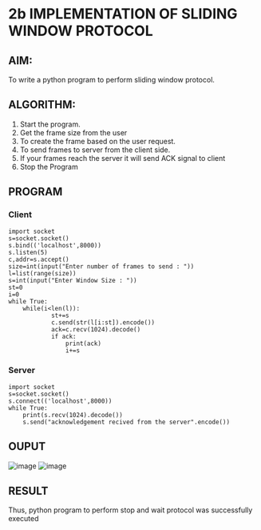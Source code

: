 # 2b IMPLEMENTATION OF SLIDING WINDOW PROTOCOL
## AIM:
To write a python program to perform sliding window protocol.
## ALGORITHM:
1. Start the program.
2. Get the frame size from the user
3. To create the frame based on the user request.
4. To send frames to server from the client side.
5. If your frames reach the server it will send ACK signal to client
6. Stop the Program
## PROGRAM
### Client
```
import socket 
s=socket.socket() 
s.bind(('localhost',8000)) 
s.listen(5) 
c,addr=s.accept() 
size=int(input("Enter number of frames to send : ")) 
l=list(range(size)) 
s=int(input("Enter Window Size : ")) 
st=0 
i=0 
while True: 
    while(i<len(l)): 
            st+=s 
            c.send(str(l[i:st]).encode()) 
            ack=c.recv(1024).decode() 
            if ack: 
                print(ack)
                i+=s
```

### Server
``` 
import socket 
s=socket.socket() 
s.connect(('localhost',8000))
while True:    
    print(s.recv(1024).decode()) 
    s.send("acknowledgement recived from the server".encode()) 
```
## OUPUT
![image](https://github.com/user-attachments/assets/f3529e5d-7a8c-4dc4-8258-079d119b275f)
![image](https://github.com/user-attachments/assets/d5700ed0-9126-46a1-ae6c-9fb77e2eef34)

## RESULT
Thus, python program to perform stop and wait protocol was successfully executed
